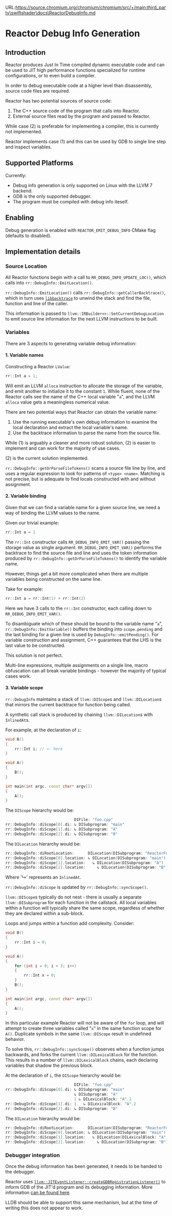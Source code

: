 URL:https://source.chromium.org/chromium/chromium/src/+/main:third_party\swiftshader\docs\ReactorDebugInfo.md
# Reactor Debug Info Generation

## Introduction

Reactor produces Just In Time compiled dynamic executable code and can be used to JIT high performance functions specialized for runtime
configurations, or to even build a compiler.

In order to debug executable code at a higher level than disassembly, source code files are required.

Reactor has two potential sources of source code:

1. The C++ source code of the program that calls into Reactor.
2. External source files read by the program and passed to Reactor.

While case (2) is preferable for implementing a compiler, this is currently not
implemented.

Reactor implements case (1) and this can be used by GDB to single line step and
inspect variables.

## Supported Platforms

Currently:

* Debug info generation is only supported on Linux with the LLVM 7
backend.
* GDB is the only supported debugger.
* The program must be compiled with debug info iteself.

## Enabling

Debug generation is enabled with `REACTOR_EMIT_DEBUG_INFO` CMake flag (defaults
to disabled).

## Implementation details

### Source Location

All Reactor functions begin with a call to `RR_DEBUG_INFO_UPDATE_LOC()`, which calls into `rr::DebugInfo::EmitLocation()`.

`rr::DebugInfo::EmitLocation()` calls `rr::DebugInfo::getCallerBacktrace()`,
which in turn uses [`libbacktrace`](https://github.com/ianlancetaylor/libbacktrace)
to unwind the stack and find the file, function and line of the caller.

This information is passed to `llvm::IRBuilder<>::SetCurrentDebugLocation`
to emit source line information for the next LLVM instructions to be built.

### Variables

There are 3 aspects to generating variable debug information:

#### 1. Variable names

Constructing a Reactor `LValue`:

```C++
rr::Int a = 1;
```

Will emit an LLVM `alloca` instruction to allocate the storage of the variable,
and emit another to initialize it to the constant `1`. While fluent, none of the
Reactor calls see the name of the C++ local variable "`a`", and the LLVM `alloca`
value gets a meaningless numerical value.

There are two potential ways that Reactor can obtain the variable name:

1. Use the running executable's own debug information to examine the local
   declaration and extract the local variable's name.
2. Use the backtrace information to parse the name from the source file.

While (1) is arguably a cleaner and more robust solution, (2) is
easier to implement and can work for the majority of use cases.

(2) is the current solution implemented.

`rr::DebugInfo::getOrParseFileTokens()` scans a source file line by line, and
uses a regular expression to look for patterns of `<type> <name>`. Matching is not
precise, but is adequate to find locals constructed with and without assignment.

#### 2. Variable binding

Given that we can find a variable name for a given source line, we need a way of
binding the LLVM values to the name.

Given our trivial example:

```C++
rr::Int a = 1
```

The `rr::Int` constructor calls `RR_DEBUG_INFO_EMIT_VAR()` passing the storage
value as single argument. `RR_DEBUG_INFO_EMIT_VAR()` performs the backtrace
to find the source file and line and uses the token information produced by
`rr::DebugInfo::getOrParseFileTokens()` to identify the variable name.

However, things get a bit more complicated when there are multiple variables
being constructed on the same line.

Take for example:

```C++
rr::Int a = rr::Int(1) + rr::Int(2)
```

Here we have 3 calls to the `rr::Int` constructor, each calling down
to `RR_DEBUG_INFO_EMIT_VAR()`.

To disambiguate which of these should be bound to the variable name "`a`",
`rr::DebugInfo::EmitVariable()` buffers the binding into
`scope.pending` and the last binding for a given line is used by
`DebugInfo::emitPending()`. For variable construction and assignment, C++
guarantees that the LHS is the last value to be constructed.

This solution is not perfect.

Multi-line expressions, multiple assignments on a single line, macro obfuscation
can all break variable bindings - however the majority of typical cases work.

#### 3. Variable scope

`rr::DebugInfo` maintains a stack of `llvm::DIScope`s and `llvm::DILocation`s
that mirrors the current backtrace for function being called.

A synthetic call stack is produced by chaining `llvm::DILocation`s with
`InlinedAt`s.

For example, at the declaration of `i`:

```C++
void B()
{
    rr::Int i; // <- here
}

void A()
{
    B();
}

int main(int argc, const char* argv[])
{
    A();
}
```

The `DIScope` hierarchy would be:

```C++
                              DIFile: "foo.cpp"
rr::DebugInfo::diScope[0].di: ↳ DISubprogram: "main"
rr::DebugInfo::diScope[1].di: ↳ DISubprogram: "A"
rr::DebugInfo::diScope[2].di: ↳ DISubprogram: "B"
```

The `DILocation` hierarchy would be:

```C++
rr::DebugInfo::diRootLocation:      DILocation(DISubprogram: "ReactorFunction")
rr::DebugInfo::diScope[0].location: ↳ DILocation(DISubprogram: "main")
rr::DebugInfo::diScope[1].location:   ↳ DILocation(DISubprogram: "A")
rr::DebugInfo::diScope[2].location:     ↳ DILocation(DISubprogram: "B")
```

Where '↳' represents an `InlinedAt`.


`rr::DebugInfo::diScope` is updated by `rr::DebugInfo::syncScope()`.

`llvm::DIScope`s typically do not nest - there is usually a separate
`llvm::DISubprogram` for each function in the callstack. All local variables
within a function will typically share the same scope, regardless of whether
they are declared within a sub-block.

Loops and jumps within a function add complexity. Consider:

```C++
void B()
{
    rr::Int i = 0;
}

void A()
{
    for (int i = 0; i < 3; i++)
    {
        rr::Int x = 0;
    }
    B();
}

int main(int argc, const char* argv[])
{
    A();
}
```

In this particular example Reactor will not be aware of the `for` loop, and will
attempt to create three variables called "`x`" in the same function scope for `A()`.
Duplicate symbols in the same `llvm::DIScope` result in undefined behavior.

To solve this, `rr::DebugInfo::syncScope()` observes when a function jumps
backwards, and forks the current `llvm::DILexicalBlock` for the function. This
results in a number of `llvm::DILexicalBlock` chains, each declaring variables
that shadow the previous block.

At the declaration of `i`, the `DIScope` hierarchy would be:

```C++
                              DIFile: "foo.cpp"
rr::DebugInfo::diScope[0].di: ↳ DISubprogram: "main"
                              ↳ DISubprogram: "A"
                              | ↳ DILexicalBlock: "A".1
rr::DebugInfo::diScope[1].di: |   ↳ DILexicalBlock: "A".2
rr::DebugInfo::diScope[2].di: ↳ DISubprogram: "B"
```

The `DILocation` hierarchy would be:

```C++
rr::DebugInfo::diRootLocation:      DILocation(DISubprogram: "ReactorFunction")
rr::DebugInfo::diScope[0].location: ↳ DILocation(DISubprogram: "main")
rr::DebugInfo::diScope[1].location:   ↳ DILocation(DILexicalBlock: "A".2)
rr::DebugInfo::diScope[2].location:     ↳ DILocation(DISubprogram: "B")
```

### Debugger integration

Once the debug information has been generated, it needs to be handed to the
debugger.

Reactor uses [`llvm::JITEventListener::createGDBRegistrationListener()`](http://llvm.org/doxygen/classllvm_1_1JITEventListener.html#a004abbb5a0d48ac376dfbe3e3c97c306)
to inform GDB of the JIT'd program and its debugging information.
More information [can be found here](https://llvm.org/docs/DebuggingJITedCode.html).

LLDB should be able to support this same mechanism, but at the time of writing
this does not appear to work.

